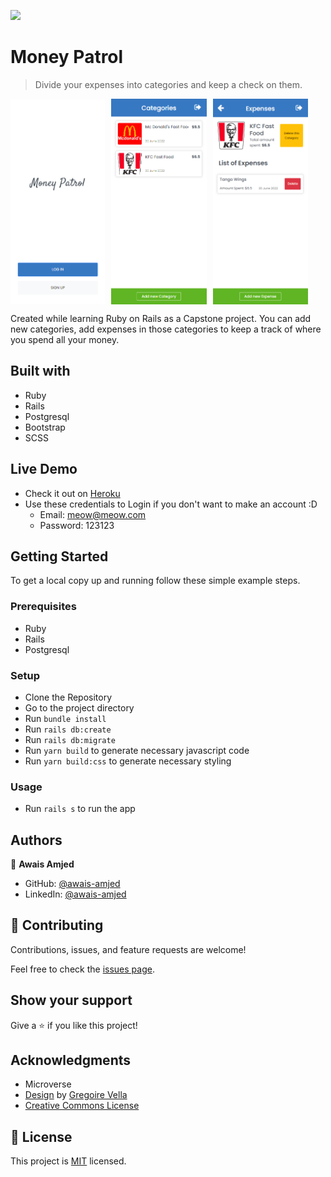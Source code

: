 ![](https://img.shields.io/badge/Microverse-blueviolet)

# Money Patrol

> Divide your expenses into categories and keep a check on them.

<p style="display: flex; align-items: center; gap: 10px">
  <img src="images/app_screenshot_1.png" width="30%" />
  <img src="images/app_screenshot_2.png" width="30.3%" />
  <img src="images/app_screenshot_3.png" width="30.1%" />
</p>

Created while learning Ruby on Rails as a Capstone project. You can add new categories, add expenses in those categories to keep a track of where you spend all your money.

## Built with

- Ruby
- Rails
- Postgresql
- Bootstrap
- SCSS

## Live Demo

- Check it out on [Heroku](https://money-patrol.herokuapp.com/)
- Use these credentials to Login if you don't want to make an account :D
  - Email: meow@meow.com
  - Password: 123123

## Getting Started

To get a local copy up and running follow these simple example steps.

### Prerequisites

- Ruby
- Rails
- Postgresql

### Setup

- Clone the Repository
- Go to the project directory
- Run ```bundle install```
- Run ```rails db:create```
- Run ```rails db:migrate```
- Run ```yarn build``` to generate necessary javascript code
- Run ```yarn build:css``` to generate necessary styling

### Usage

- Run ```rails s``` to run the app

## Authors

👤 **Awais Amjed**

- GitHub: [@awais-amjed](https://github.com/awais-amjed)
- LinkedIn: [@awais-amjed](https://www.linkedin.com/in/awais-amjed/)

## 🤝 Contributing

Contributions, issues, and feature requests are welcome!

Feel free to check the [issues page](../../issues/).

## Show your support

Give a ⭐️ if you like this project!

## Acknowledgments

- Microverse
- [Design](https://www.behance.net/gallery/19759151/Snapscan-iOs-design-and-branding?tracking_source=) by [Gregoire Vella](https://www.behance.net/gregoirevella)
- [Creative Commons License](https://creativecommons.org/licenses/)

## 📝 License

This project is [MIT](./LICENSE) licensed.
